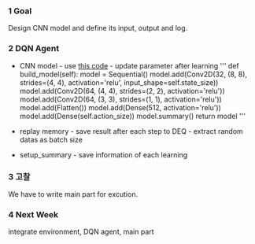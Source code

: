 ### 1 Goal
Design CNN model and define its input, output and log.

### 2 DQN Agent
* CNN model - use [this code](https://wonseokjung.github.io//reinforcementlearning/update/RLCODE-Breakoutdqn_keras/)
		- update parameter after learning
'''
	def build_model(self):
        model = Sequential()
        model.add(Conv2D(32, (8, 8), strides=(4, 4),
                         activation='relu',
                         input_shape=self.state_size))
        model.add(Conv2D(64, (4, 4), strides=(2, 2),
                         activation='relu'))
        model.add(Conv2D(64, (3, 3), strides=(1, 1),
                         activation='relu'))
        model.add(Flatten())
        model.add(Dense(512, activation='relu'))
        model.add(Dense(self.action_size))
        model.summary()
        return model
'''

* replay memory - save result after each step to DEQ
				- extract random datas as batch size
* setup_summary - save information of each learning

### 3 고찰
We have to write main part for excution.

### 4 Next Week
integrate environment, DQN agent, main part